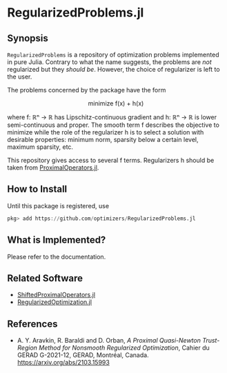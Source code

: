 # RegularizedProblems.jl

## Synopsis

`RegularizedProblems` is a repository of optimization problems implemented in pure Julia.
Contrary to what the name suggests, the problems are *not* regularized but they *should be*.
However, the choice of regularizer is left to the user.

The problems concerned by the package have the form

<p align="center">
minimize f(x) + h(x)
</p>

where f: ℝⁿ → ℝ has Lipschitz-continuous gradient and h: ℝⁿ → ℝ is lower semi-continuous and proper.
The smooth term f describes the objective to minimize while the role of the regularizer h is to select
a solution with desirable properties: minimum norm, sparsity below a certain level, maximum sparsity, etc.

This repository gives access to several f terms.
Regularizers h should be taken from [ProximalOperators.jl](https://github.com/JuliaFirstOrder/ProximalOperators.jl).

## How to Install

Until this package is registered, use
```julia
pkg> add https://github.com/optimizers/RegularizedProblems.jl
```

## What is Implemented?

Please refer to the documentation.

## Related Software

* [ShiftedProximalOperators.jl](https://github.com/rjbaraldi/ShiftedProximalOperators)
* [RegularizedOptimization.jl](https://github.com/UW-AMO/RegularizedOptimization.jl)

## References

* A. Y. Aravkin, R. Baraldi and D. Orban, *A Proximal Quasi-Newton Trust-Region Method for Nonsmooth Regularized Optimization*, Cahier du GERAD G-2021-12, GERAD, Montréal, Canada. https://arxiv.org/abs/2103.15993

